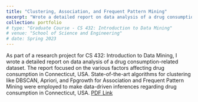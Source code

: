```yaml
---
title: "Clustering, Association, and Frequent Pattern Mining"
excerpt: "Wrote a detailed report on data analysis of a drug consumption-related dataset, focusing on factors affecting drug consumption in Connecticut, USA."
collection: portfolio
# type: "Graduate Course - CS 432: Introduction to Data Mining"
# venue: "School of Science and Engineering"
# date: Spring 2023
---
```


As part of a research project for CS 432: Introduction to Data Mining, I wrote a detailed report on data analysis of a drug consumption-related dataset. The report focused on the various factors affecting drug consumption in Connecticut, USA. State-of-the-art algorithms for clustering like DBSCAN, Apriori, and Fpgrowth for Association and Frequent Pattern Mining were employed to make data-driven inferences regarding drug consumption in Connecticut, USA. [PDF Link](https://drive.google.com/file/d/1z4X-lHpmY3cE8kQfU33Z3Ny3l5mKSHDd/view?usp=sharing)
